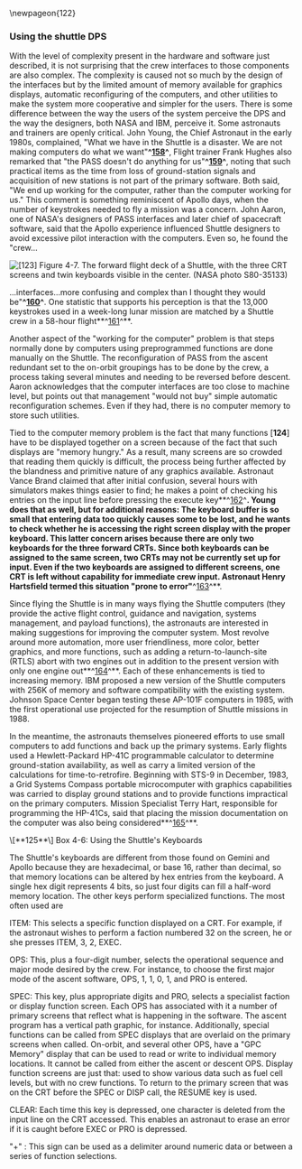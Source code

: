 \newpageon{122}

### Using the shuttle DPS

With the level of complexity present in the hardware and
software just described, it is not surprising that the crew interfaces
to those components are also complex. The complexity is caused not so
much by the design of the interfaces but by the limited amount of memory
available for graphics displays, automatic reconfiguring of the
computers, and other utilities to make the system more cooperative and
simpler for the users. There is some difference between the way the
users of the system perceive the DPS and the way the designers, both
NASA and IBM, perceive it. Some astronauts and trainers are openly
critical. John Young, the Chief Astronaut in the early 1980s,
complained, "What we have in the Shuttle is a disaster. We are not
making computers do what we want"**^[158](Source4.html)^**, Flight
trainer Frank Hughes also remarked that "the PASS doesn't do anything
for us"**^[159](Source4.html)^**, noting that such practical items as
the time from loss of ground-station signals and acquisition of new
stations is not part of the primary software. Both said, "We end up
working for the computer, rather than the computer working for us." This
comment is something reminiscent of Apollo days, when the number of
keystrokes needed to fly a mission was a concern. John Aaron, one of
NASA's designers of PASS interfaces and later chief of spacecraft
software, said that the Apollo experience influenced Shuttle designers
to avoid excessive pilot interaction with the computers. Even so, he
found the "crew...

![\[**123**\] Figure 4-7. The forward flight deck of a Shuttle, with the three CRT
screens and twin keyboards visible in the center. (NASA photo
S80-35133)](images/p123.jpg)

...interfaces...more confusing and complex than I thought they would
be"**^[160](Source4.html)^**. One statistic that supports his perception
is that the 13,000 keystrokes used in a week-long lunar mission are
matched by a Shuttle crew in a 58-hour flight**^[161](Source4.html)^**.

Another aspect of the "working for the computer" problem is that steps
normally done by computers using preprogrammed functions are done
manually on the Shuttle. The reconfiguration of PASS from the ascent
redundant set to the on-orbit groupings has to be done by the crew, a
process taking several minutes and needing to be reversed before
descent. Aaron acknowledges that the computer interfaces are too close
to machine level, but points out that management "would not buy" simple
automatic reconfiguration schemes. Even if they had, there is no
computer memory to store such utilities.

Tied to the computer memory problem is the fact that many functions
\[**124**\] have to be displayed together on a screen because of the
fact that such displays are "memory hungry." As a result, many screens
are so crowded that reading them quickly is difficult, the process being
further affected by the blandness and primitive nature of any graphics
available. Astronaut Vance Brand claimed that after initial confusion,
several hours with simulators makes things easier to find; he makes a
point of checking his entries on the input line before pressing the
execute key**^[162](Source4.html)^**. Young does that as well, but for
additional reasons: The keyboard buffer is so small that entering data
too quickly causes some to be lost, and he wants to check whether he is
accessing the right screen display with the proper keyboard. This latter
concern arises because there are only two keyboards for the three
forward CRTs. Since both keyboards can be assigned to the same screen,
two CRTs may not be currently set up for input. Even if the two
keyboards are assigned to different screens, one CRT is left without
capability for immediate crew input. Astronaut Henry Hartsfield termed
this situation "prone to error"**^[163](Source4.html)^**.

Since flying the Shuttle is in many ways flying the Shuttle computers
(they provide the active flight control, guidance and navigation,
systems management, and payload functions), the astronauts are
interested in making suggestions for improving the computer system. Most
revolve around more automation, more user friendliness, more color,
better graphics, and more functions, such as adding a
return-to-launch-site (RTLS) abort with two engines out in addition to
the present version with only one engine out**^[164](Source4.html)^**.
Each of these enhancements is tied to increasing memory. IBM proposed a
new version of the Shuttle computers with 256K of memory and software
compatibility with the existing system. Johnson Space Center began
testing these AP-101F computers in 1985, with the first operational use
projected for the resumption of Shuttle missions in 1988.

In the meantime, the astronauts themselves pioneered efforts to use
small computers to add functions and back up the primary systems. Early
flights used a Hewlett-Packard HP-41C programmable calculator to
determine ground-station availability, as well as carry a limited
version of the calculations for time-to-retrofire. Beginning with STS-9
in December, 1983, a Grid Systems Compass portable microcomputer with
graphics capabilities was carried to display ground stations and to
provide functions impractical on the primary computers. Mission
Specialist Terry Hart, responsible for programming the HP-41Cs, said
that placing the mission documentation on the computer was also being
considered**^[165](Source4.html)^**.

<div class="inbox">\[**125**\] Box 4-6: Using the Shuttle's Keyboards

The Shuttle's keyboards are different from those found on Gemini and
Apollo because they are hexadecimal, or base 16, rather than decimal, so
that memory locations can be altered by hex entries from the keyboard. A
single hex digit represents 4 bits, so just four digits can fill a
half-word memory location. The other keys perform specialized functions.
The most often used are

ITEM: This selects a specific function displayed on a CRT. For example,
if the astronaut wishes to perform a faction numbered 32 on the screen,
he or she presses ITEM, 3, 2, EXEC.

OPS: This, plus a four-digit number, selects the operational sequence
and major mode desired by the crew. For instance, to choose the first
major mode of the ascent software, OPS, 1, 1, 0, 1, and PRO is entered.

SPEC: This key, plus appropriate digits and PRO, selects a specialist
faction or display function screen. Each OPS has associated with it a
number of primary screens that reflect what is happening in the
software. The ascent program has a vertical path graphic, for instance.
Additionally, special functions can be called from SPEC displays that
are overlaid on the primary screens when called. On-orbit, and several
other OPS, have a "GPC Memory" display that can be used to read or write
to individual memory locations. It cannot be called from either the
ascent or descent OPS. Display function screens are just that: used to
show various data such as fuel cell levels, but with no crew functions.
To return to the primary screen that was on the CRT before the SPEC or
DISP call, the RESUME key is used.

CLEAR: Each time this key is depressed, one character is deleted from
the input line on the CRT accessed. This enables an astronaut to erase
an error if it is caught before EXEC or PRO is depressed.

"+" : This sign can be used as a delimiter around numeric data or
between a series of function selections.

</div>
